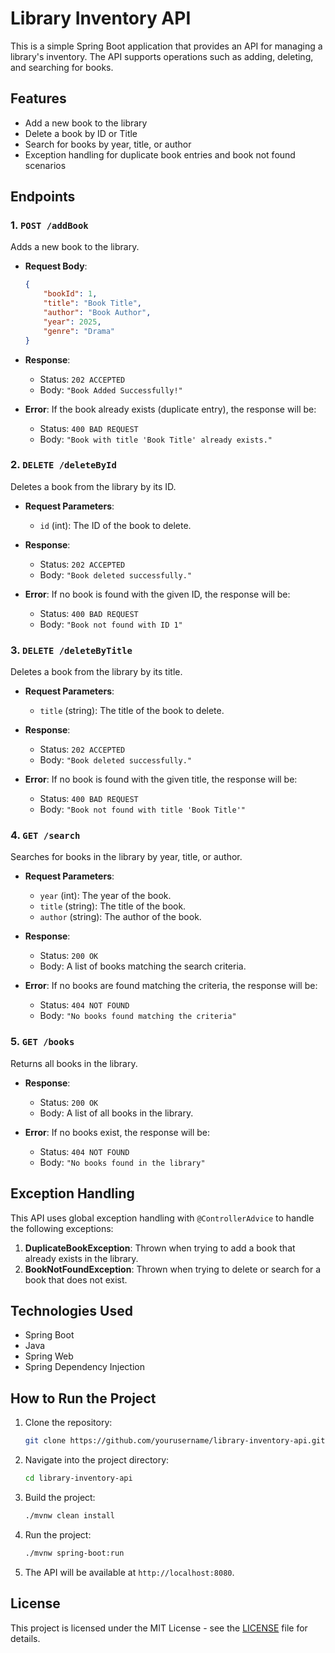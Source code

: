 
# Library Inventory API

This is a simple Spring Boot application that provides an API for managing a library's inventory. The API supports operations such as adding, deleting, and searching for books.

## Features

- Add a new book to the library
- Delete a book by ID or Title
- Search for books by year, title, or author
- Exception handling for duplicate book entries and book not found scenarios

## Endpoints

### 1. `POST /addBook`
Adds a new book to the library.

- **Request Body**:
  ```json
  {
      "bookId": 1,
      "title": "Book Title",
      "author": "Book Author",
      "year": 2025,
      "genre": "Drama"
  }
  ```
- **Response**:
  - Status: `202 ACCEPTED`
  - Body: `"Book Added Successfully!"`

- **Error**: If the book already exists (duplicate entry), the response will be:
  - Status: `400 BAD REQUEST`
  - Body: `"Book with title 'Book Title' already exists."`

### 2. `DELETE /deleteById`
Deletes a book from the library by its ID.

- **Request Parameters**:
  - `id` (int): The ID of the book to delete.

- **Response**:
  - Status: `202 ACCEPTED`
  - Body: `"Book deleted successfully."`

- **Error**: If no book is found with the given ID, the response will be:
  - Status: `400 BAD REQUEST`
  - Body: `"Book not found with ID 1"`

### 3. `DELETE /deleteByTitle`
Deletes a book from the library by its title.

- **Request Parameters**:
  - `title` (string): The title of the book to delete.

- **Response**:
  - Status: `202 ACCEPTED`
  - Body: `"Book deleted successfully."`

- **Error**: If no book is found with the given title, the response will be:
  - Status: `400 BAD REQUEST`
  - Body: `"Book not found with title 'Book Title'"`

### 4. `GET /search`
Searches for books in the library by year, title, or author.

- **Request Parameters**:
  - `year` (int): The year of the book.
  - `title` (string): The title of the book.
  - `author` (string): The author of the book.

- **Response**:
  - Status: `200 OK`
  - Body: A list of books matching the search criteria.

- **Error**: If no books are found matching the criteria, the response will be:
  - Status: `404 NOT FOUND`
  - Body: `"No books found matching the criteria"`

### 5. `GET /books`
Returns all books in the library.

- **Response**:
  - Status: `200 OK`
  - Body: A list of all books in the library.

- **Error**: If no books exist, the response will be:
  - Status: `404 NOT FOUND`
  - Body: `"No books found in the library"`

## Exception Handling

This API uses global exception handling with `@ControllerAdvice` to handle the following exceptions:

1. **DuplicateBookException**: Thrown when trying to add a book that already exists in the library.
2. **BookNotFoundException**: Thrown when trying to delete or search for a book that does not exist.

## Technologies Used

- Spring Boot
- Java
- Spring Web
- Spring Dependency Injection

## How to Run the Project

1. Clone the repository:
   ```bash
   git clone https://github.com/yourusername/library-inventory-api.git
   ```

2. Navigate into the project directory:
   ```bash
   cd library-inventory-api
   ```

3. Build the project:
   ```bash
   ./mvnw clean install
   ```

4. Run the project:
   ```bash
   ./mvnw spring-boot:run
   ```

5. The API will be available at `http://localhost:8080`.

## License

This project is licensed under the MIT License - see the [LICENSE](LICENSE) file for details.
